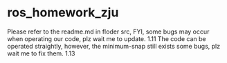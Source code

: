 # ros_homework_zju
Please refer to the readme.md in floder src, FYI, some bugs may occur when operating our code, plz wait me to update. 1.11
The code can be operated straightly, however, the minimum-snap still exists some bugs, plz wait me to fix them. 1.13
